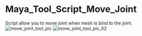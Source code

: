 # Maya_Tool_Script_Move_Joint
Script allow you to move joint when mesh is bind to the joint.
![move_joint_tool_pic](https://user-images.githubusercontent.com/115069325/198145212-c2ed3f8c-1d23-4a9b-a62c-0fee657ea328.png)
![move_joint_tool_pic_02](https://user-images.githubusercontent.com/115069325/198145229-b3a593c5-2ab4-481b-b00d-7c6d558f9df8.png)
